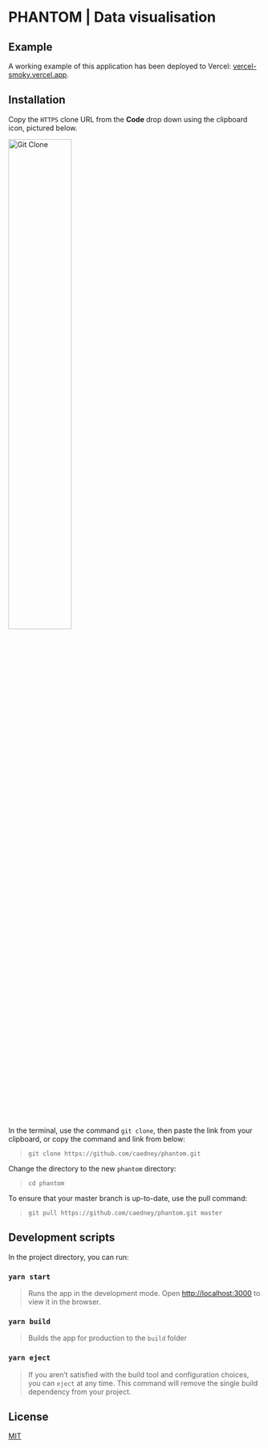 # PHANTOM | Data visualisation

## Example

A working example of this application has been deployed to Vercel: <a href="https://vercel-smoky.vercel.app/" target="_blank">vercel-smoky.vercel.app</a>.

## Installation

Copy the `HTTPS` clone URL from the **Code** drop down using the clipboard icon, pictured below.

<img src="https://vercel-smoky.vercel.app/images/git-clone.png" alt="Git Clone" width="50%" />

In the terminal, use the command `git clone`, then paste the link from your clipboard, or copy the command and link from below:

> `git clone https://github.com/caedney/phantom.git`

Change the directory to the new `phantom` directory:

> `cd phantom`

To ensure that your master branch is up-to-date, use the pull command:

> `git pull https://github.com/caedney/phantom.git master`

## Development scripts

In the project directory, you can run:

### `yarn start`

> Runs the app in the development mode. Open [http://localhost:3000](http://localhost:3000) to view it in the browser.

### `yarn build`

> Builds the app for production to the `build` folder

### `yarn eject`

> If you aren’t satisfied with the build tool and configuration choices, you can `eject` at any time. This command will remove the single build dependency from your project.

## License

[MIT](https://github.com/storybookjs/storybook/blob/main/LICENSE)
